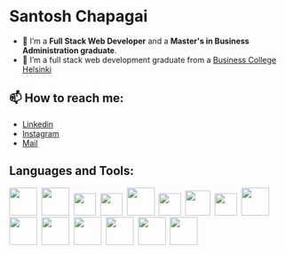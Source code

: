 # Santosh Chapagai 

- 🔭 I’m a <strong>Full Stack Web Developer</strong> and a <strong>Master's in Business Administration graduate</strong>.
- 🌱 I’m a full stack web development graduate from a <a href="https://en.bc.fi/">Business College Helsinki</a>

## 📫 How to reach me:
<ul>
  <li><a href="https://www.linkedin.com/in/santosh-chapagai-44b313131/" target="_blank">Linkedin</a></li>
  <li><a href="https://instagram.com/san____tosh?igshid=ZDdkNTZiNTM=" target="_blank">Instagram</a></li>
  <li><a href="mailto:santoshchapagai100@gmail.com" target="_blank">Mail</a></li>
</ul>

## Languages and Tools:
<div>
  <img width=50px src="https://cdn-icons-png.flaticon.com/128/5968/5968267.png">&nbsp;
  <img width=50px src="https://cdn-icons-png.flaticon.com/128/5968/5968242.png">&nbsp;
  <img width=40px src="https://cdn-icons-png.flaticon.com/128/1199/1199124.png">&nbsp;
  <img width=40px src="https://cdn-icons-png.flaticon.com/128/5968/5968672.png">&nbsp;
  <img width=50px src="https://img.icons8.com/?size=96&id=CIAZz2CYc6Kc&format=png">&nbsp;
  <img width=40px src="https://img.icons8.com/?size=96&id=gFw7X5Tbl3ss&format=png">&nbsp;
  <img width=45px src="https://cdn-icons-png.flaticon.com/128/875/875209.png">&nbsp;
  <img width=40px src="https://cdn-icons-png.flaticon.com/128/5968/5968381.png">&nbsp;
  <img width=50px src="https://cdn-icons-png.flaticon.com/128/5968/5968332.png">&nbsp;
  <img width=50px src="https://cdn-icons-png.flaticon.com/128/5968/5968691.png">&nbsp;
  <img width=50px src="https://cdn-icons-png.flaticon.com/128/919/919825.png">&nbsp;
  <img width=50px src="https://cdn-icons-png.flaticon.com/128/919/919836.png">&nbsp;
  <img width=50px src="https://img.icons8.com/?size=96&id=bosfpvRzNOG8&format=png">&nbsp;
  <img width=50px src="https://img.icons8.com/?size=96&id=33039&format=png">&nbsp;
  <img width=50px src="https://cdn-icons-png.flaticon.com/128/15466/15466052.png">&nbsp;
</div>



<!--
**SantoshChapagai/SantoshChapagai** is a ✨ _special_ ✨ repository because its `README.md` (this file) appears on your GitHub profile.
![](https://visitor-badge.laobi.icu/badge?page_id=SantoshChapagai.SantoshChapagai)
Here are some ideas to get you started:

- 🔭 I’m currently working on ...
- 🌱 I’m currently learning ...
- 👯 I’m looking to collaborate on ...
- 🤔 I’m looking for help with ...
- 💬 Ask me about ...
- 📫 How to reach me: ...
- 😄 Pronouns: ...
- ⚡ Fun fact: ...
-->
